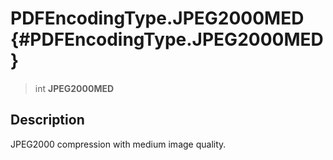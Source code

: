PDFEncodingType.JPEG2000MED {#PDFEncodingType.JPEG2000MED}
===========================

> int **JPEG2000MED**

Description
-----------

JPEG2000 compression with medium image quality.
